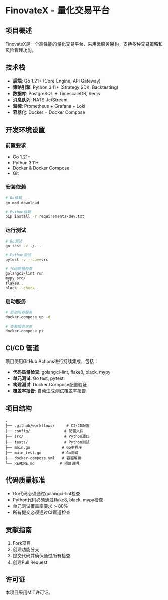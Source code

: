 # FinovateX - 量化交易平台

## 项目概述

FinovateX是一个高性能的量化交易平台，采用微服务架构，支持多种交易策略和风险管理功能。

## 技术栈

- **后端**: Go 1.21+ (Core Engine, API Gateway)
- **策略引擎**: Python 3.11+ (Strategy SDK, Backtesting)
- **数据库**: PostgreSQL + TimescaleDB, Redis
- **消息队列**: NATS JetStream
- **监控**: Prometheus + Grafana + Loki
- **容器化**: Docker + Docker Compose

## 开发环境设置

### 前置要求

- Go 1.21+
- Python 3.11+
- Docker & Docker Compose
- Git

### 安装依赖

```bash
# Go依赖
go mod download

# Python依赖
pip install -r requirements-dev.txt
```

### 运行测试

```bash
# Go测试
go test -v ./...

# Python测试
pytest -v --cov=src

# 代码质量检查
golangci-lint run
mypy src/
flake8 .
black --check .
```

### 启动服务

```bash
# 启动所有服务
docker-compose up -d

# 查看服务状态
docker-compose ps
```

## CI/CD 管道

项目使用GitHub Actions进行持续集成，包括：

- **代码质量检查**: golangci-lint, flake8, black, mypy
- **单元测试**: Go test, pytest
- **构建测试**: Docker Compose配置验证
- **覆盖率报告**: 自动生成测试覆盖率报告

## 项目结构

```
.
├── .github/workflows/     # CI/CD配置
├── config/               # 配置文件
├── src/                  # Python源码
├── tests/                # Python测试
├── main.go              # Go主程序
├── main_test.go         # Go测试
├── docker-compose.yml   # 容器编排
└── README.md           # 项目说明
```

## 代码质量标准

- Go代码必须通过golangci-lint检查
- Python代码必须通过flake8, black, mypy检查
- 单元测试覆盖率要求 > 80%
- 所有提交必须通过CI管道检查

## 贡献指南

1. Fork项目
2. 创建功能分支
3. 提交代码并确保通过所有检查
4. 创建Pull Request

## 许可证

本项目采用MIT许可证。